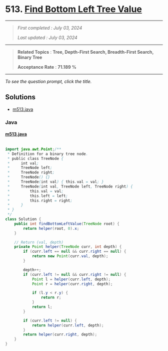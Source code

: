 # 513. [Find Bottom Left Tree Value](<https://leetcode.com/problems/find-bottom-left-tree-value>)

------

> *First completed : July 03, 2024*
>
> *Last updated : July 03, 2024*


------

> **Related Topics** : **Tree, Depth-First Search, Breadth-First Search, Binary Tree**
>
> **Acceptance Rate** : **71.189 %**


------

*To see the question prompt, click the title.*

## Solutions

- [m513.java](<../my-submissions/m513.java>)
### Java
#### [m513.java](<../my-submissions/m513.java>)
```Java

import java.awt.Point;/**
 * Definition for a binary tree node.
 * public class TreeNode {
 *     int val;
 *     TreeNode left;
 *     TreeNode right;
 *     TreeNode() {}
 *     TreeNode(int val) { this.val = val; }
 *     TreeNode(int val, TreeNode left, TreeNode right) {
 *         this.val = val;
 *         this.left = left;
 *         this.right = right;
 *     }
 * }
 */
class Solution {
    public int findBottomLeftValue(TreeNode root) {
        return helper(root, 0).x;
    }

    // Return (val, depth)
    private Point helper(TreeNode curr, int depth) {
        if (curr.left == null && curr.right == null) {
            return new Point(curr.val, depth);
        }

        depth++;
        if (curr.left != null && curr.right != null) {
            Point l = helper(curr.left, depth);
            Point r = helper(curr.right, depth);

            if (l.y < r.y) {
                return r;
            }
            return l;
        }

        if (curr.left != null) {
            return helper(curr.left, depth);
        }
        return helper(curr.right, depth);
    }
}
```

